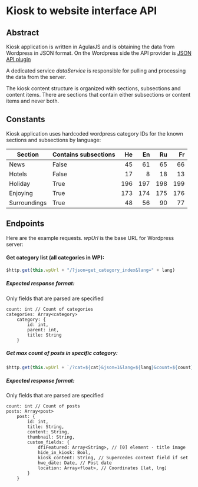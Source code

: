 # Kiosk to website interface API
## Abstract
Kiosk application is written in AgularJS and is obtaining the data from Wordpress in JSON format.
On the Wordpress side the API provider is [JSON API plugin](https://wordpress.org/plugins/json-api/)

A dedicated service *dataService* is responsible for pulling and processing the data from the server.

The kiosk content structure is organized with sections, subsections and content items.
There are sections that contain either subsections or content items and never both.

## Constants

Kiosk application uses hardcoded wordpress category IDs for the known sections and subsections by language:

   
| Section      | Contains subsections | He  | En  | Ru  | Fr  |
| ------------ | -------------------- | --: | --: | --: | --: |
| News         |  False               |  45 |  61 |  65 |  66 |
| Hotels       |  False               |  17 |   8 |  18 |  13 |
| Holiday      |  True                | 196 | 197 | 198 | 199 |
| Enjoying     |  True                | 173 | 174 | 175 | 176 |
| Surroundings |  True                |  48 |  56 |  90 |  77 |


## Endpoints

Here are the example requests. *wpUrl* is the base URL for Wordpress server:
#### Get category list (all categories in WP):
```javascript
$http.get(this.wpUrl + "/?json=get_category_index&lang=" + lang)
```
    
##### Expected response format:
Only fields that are parsed are specified

    count: int // Count of categories
    categories: Array<category>
        category: {
            id: int,
            parent: int,    
            title: String
        }
        
    
##### Get max *count* of posts in specific category:
```javascript
$http.get(this.wpUrl + `/?cat=${cat}&json=1&lang=${lang}&count=${count}`)
```    

##### Expected response format:
Only fields that are parsed are specified

    count: int // Count of posts
    posts: Array<post>
        post: {
            id: int,
            title: String,
            content: String,
            thumbnail: String,
            custom_fields: {
                dfiFeatured: Array<String>, // [0] element - title image
                hide_in_kiosk: Bool,
                kiosk_content: String, // Supercedes content field if set 
                hwe_date: Date, // Post date
                location: Array<float>, // Coordinates [lat, lng]
            }
        }
   


     
